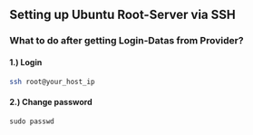 ## Setting up Ubuntu Root-Server via SSH

### What to do after getting Login-Datas from Provider?

#### 1.) Login
```bash
ssh root@your_host_ip
```

#### 2.) Change password
```
sudo passwd
```
